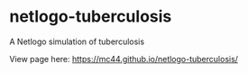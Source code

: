 # netlogo-tuberculosis
A Netlogo simulation of tuberculosis

View page here: https://mc44.github.io/netlogo-tuberculosis/
